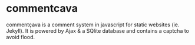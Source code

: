 commentcava
===========

commentçava is a comment system in javascript for static websites (ie. Jekyll). It is powered by Ajax &amp; a SQlite database and contains a captcha to avoid flood.
